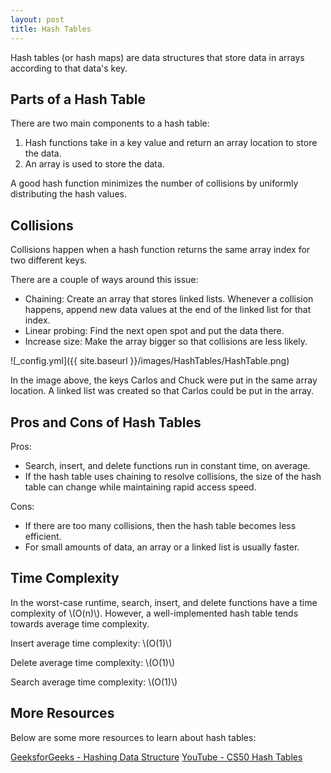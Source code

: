 ```yaml
---
layout: post
title: Hash Tables
---
```


Hash tables (or hash maps) are data structures that store data in arrays according to that data's key.

## Parts of a Hash Table
There are two main components to a hash table:
1. Hash functions take in a key value and return an array location to store the data.
2. An array is used to store the data.

A good hash function minimizes the number of collisions by uniformly distributing the hash values.

## Collisions
Collisions happen when a hash function returns the same array index for two different keys. 

There are a couple of ways around this issue:
- Chaining: Create an array that stores linked lists. Whenever a collision happens, append new data values at the end of the linked list for that index.
- Linear probing: Find the next open spot and put the data there.
- Increase size: Make the array bigger so that collisions are less likely.

![_config.yml]({{ site.baseurl }}/images/HashTables/HashTable.png)

In the image above, the keys Carlos and Chuck were put in the same array location. 
A linked list was created so that Carlos could be put in the array.

## Pros and Cons of Hash Tables
Pros:
- Search, insert, and delete functions run in constant time, on average.
- If the hash table uses chaining to resolve collisions, the size of the hash table can change while maintaining rapid access speed.

Cons:
- If there are too many collisions, then the hash table becomes less efficient.
- For small amounts of data, an array or a linked list is usually faster.

## Time Complexity
In the worst-case runtime, search, insert, and delete functions have a time complexity of \\(O(n)\\).
However, a well-implemented hash table tends towards average time complexity.

Insert average time complexity: \\(O(1)\\)

Delete average time complexity: \\(O(1)\\)

Search average time complexity: \\(O(1)\\)

## More Resources
Below are some more resources to learn about hash tables:

[GeeksforGeeks - Hashing Data Structure](https://www.geeksforgeeks.org/hashing-data-structure/)
[YouTube - CS50 Hash Tables](https://www.youtube.com/watch?v=nvzVHwrrub0)

